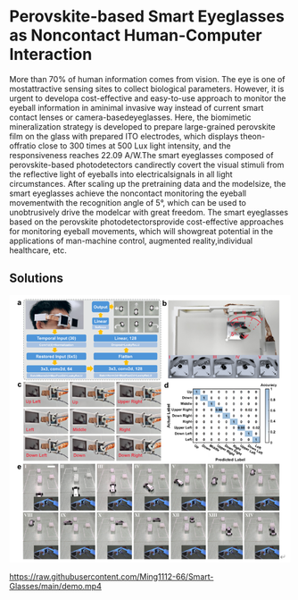 # Perovskite-based Smart Eyeglasses as Noncontact Human-Computer Interaction

More than 70% of human information comes from vision. The eye is one of mostattractive sensing sites to collect biological parameters. 
However, it is urgent to developa cost-effective and easy-to-use approach to monitor the eyeball information in aminimal invasive way instead of current smart contact lenses or camera-basedeyeglasses. 
Here, the biomimetic mineralization strategy is developed to prepare large-grained perovskite film on the glass with prepared ITO electrodes, 
which displays theon-offratio close to 300 times at 500 Lux light intensity, 
and the responsiveness reaches 22.09 A/W.The smart eyeglasses composed of perovskite-based photodetectors candirectly covert the visual stimuli from the reflective light of eyeballs into electricalsignals in all light circumstances. 
After scaling up the pretraining data and the modelsize, the smart eyeglasses achieve the noncontact monitoring the eyeball movementwith the recognition angle of 5°, which can be used to unobtrusively drive the modelcar with great freedom. 
The smart eyeglasses based on the perovskite photodetectorsprovide cost-effective approaches for monitoring eyeball movements, which will showgreat potential in the applications of man-machine control, 
augmented reality,individual healthcare, etc.

## Solutions

![Demo](demo.png)

https://raw.githubusercontent.com/Ming1112-66/Smart-Glasses/main/demo.mp4
